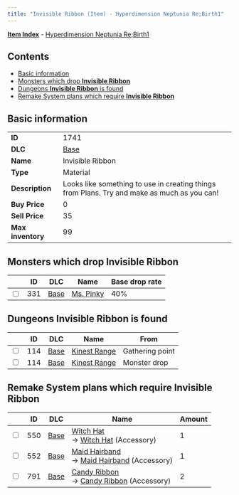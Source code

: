 ```yaml
---
title: "Invisible Ribbon (Item) - Hyperdimension Neptunia Re;Birth1"
---
```


[**Item Index**](/neptunia/rb1/item/index.html) - [Hyperdimension Neptunia Re;Birth1](/neptunia/rb1)

## Contents

- [Basic information](#basic-information)
- [Monsters which drop **Invisible Ribbon**](#monsters-which-drop-invisible-ribbon)
- [Dungeons **Invisible Ribbon** is found](#dungeons-invisible-ribbon-is-found)
- [Remake System plans which require **Invisible Ribbon**](#remake-system-plans-which-require-invisible-ribbon)

## Basic information

|   |   |
| -- | -- |
| **ID** | 1741 |
| **DLC** | [Base](/neptunia/rb1/dlc/1-base.html) |
| **Name** | Invisible Ribbon |
| **Type** | Material |
| **Description** | Looks like something to use in creating things from Plans. Try and make as much as you can! |
| **Buy Price** | 0 |
| **Sell Price** | 35 |
| **Max inventory** | 99 |

## Monsters which drop **Invisible Ribbon**

|    | ID | DLC | Name | Base drop rate |
| -- | -- | --- | ---- | -------------- |
| <input type="checkbox" id="rb1-monster-1-331" class="trackbox" /> | 331 | [Base](/neptunia/rb1/dlc/1-base.html) | [Ms. Pinky](/neptunia/rb1/monster/1-331-ms-pinky.html) | 40% |

## Dungeons **Invisible Ribbon** is found

|    | ID | DLC | Name | From |
| -- | -- | --- | ---- | ---- |
| <input type="checkbox" id="rb1-dungeon-1-114" class="trackbox" /> | 114 | [Base](/neptunia/rb1/dlc/1-base.html) | [Kinest Range](/neptunia/rb1/dungeon/1-114-kinest-range.html) | Gathering point |
| <input type="checkbox" id="rb1-dungeon-1-114" class="trackbox" /> | 114 | [Base](/neptunia/rb1/dlc/1-base.html) | [Kinest Range](/neptunia/rb1/dungeon/1-114-kinest-range.html) | Monster drop |

## Remake System plans which require **Invisible Ribbon**

|    | ID | DLC | Name | Amount |
| -- | -- | --- | ---- | ------ |
| <input type="checkbox" id="rb1-remake-1-550" class="trackbox" /> | 550 | [Base](/neptunia/rb1/dlc/1-base.html) | [Witch Hat](/neptunia/rb1/remake/1-550-witch-hat.html)<br />→ [Witch Hat](/neptunia/rb1/item/1-3117-witch-hat.html) (Accessory) | 1 |
| <input type="checkbox" id="rb1-remake-1-552" class="trackbox" /> | 552 | [Base](/neptunia/rb1/dlc/1-base.html) | [Maid Hairband](/neptunia/rb1/remake/1-552-maid-hairband.html)<br />→ [Maid Hairband](/neptunia/rb1/item/1-3119-maid-hairband.html) (Accessory) | 1 |
| <input type="checkbox" id="rb1-remake-1-791" class="trackbox" /> | 791 | [Base](/neptunia/rb1/dlc/1-base.html) | [Candy Ribbon](/neptunia/rb1/remake/1-791-candy-ribbon.html)<br />→ [Candy Ribbon](/neptunia/rb1/item/1-3486-candy-ribbon.html) (Accessory) | 2 |